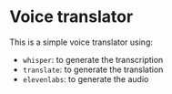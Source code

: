 # Voice translator

This is a simple voice translator using:

- `whisper`: to generate the transcription
- `translate`: to generate the translation
- `elevenlabs`: to generate the audio